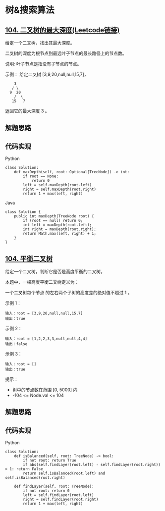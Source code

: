 # 树&搜索算法

## [104. 二叉树的最大深度(Leetcode链接)](https://leetcode-cn.com/problems/maximum-depth-of-binary-tree/)
给定一个二叉树，找出其最大深度。

二叉树的深度为根节点到最远叶子节点的最长路径上的节点数。

说明: 叶子节点是指没有子节点的节点。

示例：
给定二叉树 [3,9,20,null,null,15,7]，
```
    3
   / \
  9  20
    /  \
   15   7
```
返回它的最大深度 3 。
## 解题思路
## 代码实现
Python
```
class Solution:
    def maxDepth(self, root: Optional[TreeNode]) -> int:
        if root == None:
            return 0
        left = self.maxDepth(root.left)
        right = self.maxDepth(root.right)
        return 1 + max(left, right)
```
Java
```
class Solution {
    public int maxDepth(TreeNode root) {
        if (root == null) return 0;
        int left = maxDepth(root.left);
        int right = maxDepth(root.right);
        return Math.max(left, right) + 1;
    }
}
```
## [104. 平衡二叉树](https://leetcode-cn.com/problems/balanced-binary-tree/)
给定一个二叉树，判断它是否是高度平衡的二叉树。

本题中，一棵高度平衡二叉树定义为：

一个二叉树每个节点 的左右两个子树的高度差的绝对值不超过 1 。

示例 1：
```
输入：root = [3,9,20,null,null,15,7]  
输出：true  
```
示例 2：
```
输入：root = [1,2,2,3,3,null,null,4,4]  
输出：false  
```
示例 3：
```
输入：root = []  
输出：true  
```
提示：
* 树中的节点数在范围 [0, 5000] 内
* -104 <= Node.val <= 104
## 解题思路
## 代码实现
Python
```
class Solution:
    def isBalanced(self, root: TreeNode) -> bool:
        if not root: return True
        if abs(self.findLayer(root.left) - self.findLayer(root.right)) > 1: return False
        return self.isBalanced(root.left) and self.isBalanced(root.right)

    def findLayer(self, root: TreeNode):
        if not root: return 0
        left = self.findLayer(root.left)
        right = self.findLayer(root.right)
        return 1 + max(left, right)
```
